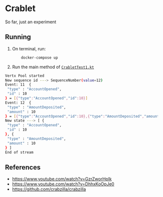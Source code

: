 # Crablet

So far, just an experiment

## Running

1. On terminal, run:
    ```bash
        docker-compose up 
    ``` 

2. Run the main method of  [`CrabletTest1.kt`](./src/main/kotlin/CrabletTest1.kt)

 ```bash
Vertx Pool started
New sequence id ---> SequenceNumber(value=12)
Event: 11  {
  "type" : "AccountOpened",
  "id" : 10
} = [{"type":"AccountOpened","id":10}]
Event: 12  {
  "type" : "AmountDeposited",
  "amount" : 10
} = [{"type":"AccountOpened","id":10},{"type":"AmountDeposited","amount":10}]
New state ---> [ {
  "type" : "AccountOpened",
  "id" : 10
}, {
  "type" : "AmountDeposited",
  "amount" : 10
} ]
End of stream
 ```

## References

* https://www.youtube.com/watch?v=GzrZworHpIk
* https://www.youtube.com/watch?v=DhhxKoOpJe0
* https://github.com/crabzilla/crabzilla